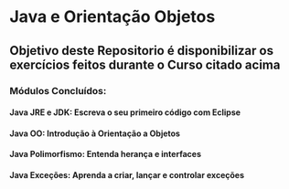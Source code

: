 # Java e Orientação Objetos

## Objetivo deste Repositorio é disponibilizar os exercícios feitos durante o Curso citado acima

### Módulos Concluídos:

#### Java JRE e JDK: Escreva o seu primeiro código com Eclipse
#### Java OO: Introdução à Orientação a Objetos
#### Java Polimorfismo: Entenda herança e interfaces
#### Java Exceções: Aprenda a criar, lançar e controlar exceções 
